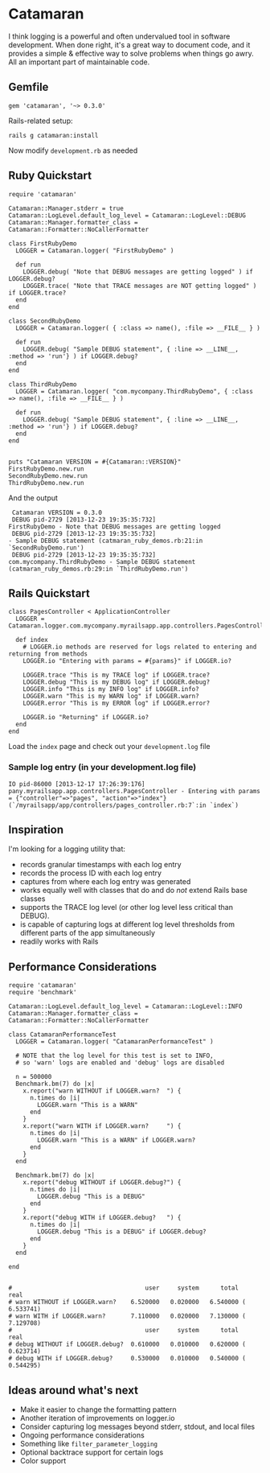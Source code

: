 Catamaran
=========

I think logging is a powerful and often undervalued tool in software development.  When done right, it's a great way to document code, and it provides a simple &amp; effective way to solve problems when things go awry.  All an important part of maintainable code.

Gemfile
-------

    gem 'catamaran', '~> 0.3.0'

Rails-related setup:

    rails g catamaran:install

Now modify `development.rb` as needed

Ruby Quickstart
-------------------------------
    require 'catamaran'
    
    Catamaran::Manager.stderr = true
    Catamaran::LogLevel.default_log_level = Catamaran::LogLevel::DEBUG 
    Catamaran::Manager.formatter_class = Catamaran::Formatter::NoCallerFormatter

    class FirstRubyDemo
      LOGGER = Catamaran.logger( "FirstRubyDemo" )

      def run
        LOGGER.debug( "Note that DEBUG messages are getting logged" ) if LOGGER.debug?
        LOGGER.trace( "Note that TRACE messages are NOT getting logged" ) if LOGGER.trace?
      end
    end

    class SecondRubyDemo
      LOGGER = Catamaran.logger( { :class => name(), :file => __FILE__ } )

      def run
        LOGGER.debug( "Sample DEBUG statement", { :line => __LINE__, :method => 'run'} ) if LOGGER.debug?
      end
    end 

    class ThirdRubyDemo
      LOGGER = Catamaran.logger( "com.mycompany.ThirdRubyDemo", { :class => name(), :file => __FILE__ } )

      def run
        LOGGER.debug( "Sample DEBUG statement", { :line => __LINE__, :method => 'run'} ) if LOGGER.debug?
      end
    end   


    puts "Catamaran VERSION = #{Catamaran::VERSION}"
    FirstRubyDemo.new.run
    SecondRubyDemo.new.run
    ThirdRubyDemo.new.run

And the output

     Catamaran VERSION = 0.3.0
     DEBUG pid-2729 [2013-12-23 19:35:35:732]                                   FirstRubyDemo - Note that DEBUG messages are getting logged
     DEBUG pid-2729 [2013-12-23 19:35:35:732]                                                 - Sample DEBUG statement (catmaran_ruby_demos.rb:21:in `SecondRubyDemo.run')
     DEBUG pid-2729 [2013-12-23 19:35:35:732]                     com.mycompany.ThirdRubyDemo - Sample DEBUG statement (catmaran_ruby_demos.rb:29:in `ThirdRubyDemo.run')


Rails Quickstart
--------------------------------

    class PagesController < ApplicationController
      LOGGER = Catamaran.logger.com.mycompany.myrailsapp.app.controllers.PagesController

      def index
        # LOGGER.io methods are reserved for logs related to entering and returning from methods
        LOGGER.io "Entering with params = #{params}" if LOGGER.io?

        LOGGER.trace "This is my TRACE log" if LOGGER.trace?
        LOGGER.debug "This is my DEBUG log" if LOGGER.debug?
        LOGGER.info "This is my INFO log" if LOGGER.info?
        LOGGER.warn "This is my WARN log" if LOGGER.warn?
        LOGGER.error "This is my ERROR log" if LOGGER.error?

        LOGGER.io "Returning" if LOGGER.io?        
      end
    end

Load the `index` page and check out your `development.log` file

### Sample log entry (in your development.log file)
    IO pid-86000 [2013-12-17 17:26:39:176] pany.myrailsapp.app.controllers.PagesController - Entering with params = {"controller"=>"pages", "action"=>"index"} (`/myrailsapp/app/controllers/pages_controller.rb:7`:in `index`)



Inspiration
-----------
I'm looking for a logging utility that:

* records granular timestamps with each log entry
* records the process ID with each log entry
* captures from where each log entry was generated
* works equally well with classes that do and do *not* extend Rails base classes
* supports the TRACE log level (or other log level less critical than DEBUG). 
* is capable of capturing logs at different log level thresholds from different parts of the app simultaneously
* readily works with Rails


Performance Considerations
--------------------------
    require 'catamaran'
    require 'benchmark'

    Catamaran::LogLevel.default_log_level = Catamaran::LogLevel::INFO 
    Catamaran::Manager.formatter_class = Catamaran::Formatter::NoCallerFormatter

    class CatamaranPerformanceTest
      LOGGER = Catamaran.logger( "CatamaranPerformanceTest" )

      # NOTE that the log level for this test is set to INFO, 
      # so 'warn' logs are enabled and 'debug' logs are disabled

      n = 500000
      Benchmark.bm(7) do |x|
        x.report("warn WITHOUT if LOGGER.warn?  ") {
          n.times do |i|
            LOGGER.warn "This is a WARN"
          end
        }
        x.report("warn WITH if LOGGER.warn?     ") {
          n.times do |i|
            LOGGER.warn "This is a WARN" if LOGGER.warn?
          end
        }
      end

      Benchmark.bm(7) do |x|
        x.report("debug WITHOUT if LOGGER.debug?") {
          n.times do |i|
            LOGGER.debug "This is a DEBUG"
          end
        }
        x.report("debug WITH if LOGGER.debug?   ") {
          n.times do |i|
            LOGGER.debug "This is a DEBUG" if LOGGER.debug?       
          end
        }
      end 

    end


    #                                     user     system      total        real
    # warn WITHOUT if LOGGER.warn?    6.520000   0.020000   6.540000 (  6.533741)
    # warn WITH if LOGGER.warn?       7.110000   0.020000   7.130000 (  7.129708)
    #                                     user     system      total        real
    # debug WITHOUT if LOGGER.debug?  0.610000   0.010000   0.620000 (  0.623714)
    # debug WITH if LOGGER.debug?     0.530000   0.010000   0.540000 (  0.544295)



Ideas around what's next
------------------------

* Make it easier to change the formatting pattern
* Another iteration of improvements on logger.io
* Consider capturing log messages beyond stderr, stdout, and local files
* Ongoing performance considerations
* Something like `filter_parameter_logging`
* Optional backtrace support for certain logs
* Color support




